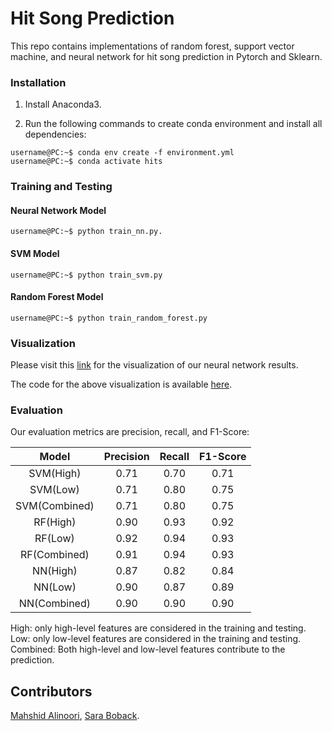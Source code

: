 # Hit Song Prediction
This repo contains implementations of random forest, support vector machine, and neural network for hit song prediction in Pytorch and Sklearn.

### Installation
1. Install Anaconda3.

2. Run the following commands to create conda environment and install all dependencies:

```console
username@PC:~$ conda env create -f environment.yml
username@PC:~$ conda activate hits
```
### Training and Testing
#### Neural Network Model
```console
username@PC:~$ python train_nn.py.
```
#### SVM Model
```console
username@PC:~$ python train_svm.py
```
#### Random Forest Model
```console
username@PC:~$ python train_random_forest.py
```
### Visualization
Please visit this [link](https://elastic-curran-c983f0.netlify.com/) for the visualization of our neural network results.

The code for the above visualization is available [here](https://github.com/saraboback/SongPredictionViz/tree/master/song-prediction-master).

### Evaluation
Our evaluation metrics are precision, recall, and F1-Score:

|     Model     | Precision | Recall | F1-Score |
|:-------------:|:---------:|:------:|:--------:|
|   SVM(High)   |    0.71   |  0.70  |   0.71   |
|    SVM(Low)   |    0.71   |  0.80  |   0.75   |
| SVM(Combined) |    0.71   |  0.80  |   0.75   |
|    RF(High)   |    0.90   |  0.93  |   0.92   |
|    RF(Low)    |    0.92   |  0.94  |   0.93   |
|  RF(Combined) |    0.91   |  0.94  |   0.93   |
|    NN(High)   |    0.87   |  0.82  |   0.84   |
|    NN(Low)    |    0.90   |  0.87  |   0.89   |
|  NN(Combined) |    0.90   |  0.90  |   0.90   |

High: only high-level features are considered in the training and testing.
Low: only low-level features are considered in the training and testing.
Combined: Both high-level and low-level features contribute to the prediction.
## Contributors
[Mahshid Alinoori](https://github.com/mahshidaln),
[Sara Boback](https://www.linkedin.com/in/sara-boback/).
